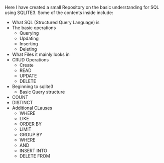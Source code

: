 Here I have created a small Repository on the basic understanding for SQL using SQLITE3. Some of the contents inside include:

- What SQL (Structured Query Language) is
- The basic operations
    - Querying
    - Updating
    - Inserting
    - Deleting
- What Files it mainly looks in
- CRUD Operations
    - Create
    - READ
    - UPDATE
    - DELETE
- Beginning to sqlite3
    - Basic Query structure
- COUNT
- DISTINCT
- Additional CLauses
    - WHERE
    - LIKE
    - ORDER BY
    - LIMIT
    - GROUP BY
    - WHERE
    - AND
    - INSERT INTO
    - DELETE FROM
